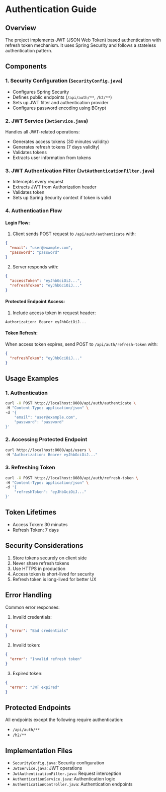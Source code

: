 # Authentication Guide

## Overview

The project implements JWT (JSON Web Token) based authentication with refresh token mechanism. It uses Spring Security and follows a stateless authentication pattern.

## Components

### 1. Security Configuration (`SecurityConfig.java`)

- Configures Spring Security
- Defines public endpoints (`/api/auth/**`, `/h2/**`)
- Sets up JWT filter and authentication provider
- Configures password encoding using BCrypt

### 2. JWT Service (`JwtService.java`)

Handles all JWT-related operations:

- Generates access tokens (30 minutes validity)
- Generates refresh tokens (7 days validity)
- Validates tokens
- Extracts user information from tokens

### 3. JWT Authentication Filter (`JwtAuthenticationFilter.java`)

- Intercepts every request
- Extracts JWT from Authorization header
- Validates token
- Sets up Spring Security context if token is valid

### 4. Authentication Flow

#### Login Flow:

1. Client sends POST request to `/api/auth/authenticate` with:

```json
{
  "email": "user@example.com",
  "password": "password"
}
```

2. Server responds with:

```json
{
  "accessToken": "eyJhbGciOiJ...",
  "refreshToken": "eyJhbGciOiJ..."
}
```

#### Protected Endpoint Access:

1. Include access token in request header:

```
Authorization: Bearer eyJhbGciOiJ...
```

#### Token Refresh:

When access token expires, send POST to `/api/auth/refresh-token` with:

```json
{
  "refreshToken": "eyJhbGciOiJ..."
}
```

## Usage Examples

### 1. Authentication

```bash
curl -X POST http://localhost:8080/api/auth/authenticate \
-H "Content-Type: application/json" \
-d '{
    "email": "user@example.com",
    "password": "password"
}'
```

### 2. Accessing Protected Endpoint

```bash
curl http://localhost:8080/api/users \
-H "Authorization: Bearer eyJhbGciOiJ..."
```

### 3. Refreshing Token

```bash
curl -X POST http://localhost:8080/api/auth/refresh-token \
-H "Content-Type: application/json" \
-d '{
    "refreshToken": "eyJhbGciOiJ..."
}'
```

## Token Lifetimes

- Access Token: 30 minutes
- Refresh Token: 7 days

## Security Considerations

1. Store tokens securely on client side
2. Never share refresh tokens
3. Use HTTPS in production
4. Access token is short-lived for security
5. Refresh token is long-lived for better UX

## Error Handling

Common error responses:

1. Invalid credentials:

```json
{
  "error": "Bad credentials"
}
```

2. Invalid token:

```json
{
  "error": "Invalid refresh token"
}
```

3. Expired token:

```json
{
  "error": "JWT expired"
}
```

## Protected Endpoints

All endpoints except the following require authentication:

- `/api/auth/**`
- `/h2/**`

## Implementation Files

- `SecurityConfig.java`: Security configuration
- `JwtService.java`: JWT operations
- `JwtAuthenticationFilter.java`: Request interception
- `AuthenticationService.java`: Authentication logic
- `AuthenticationController.java`: Authentication endpoints
